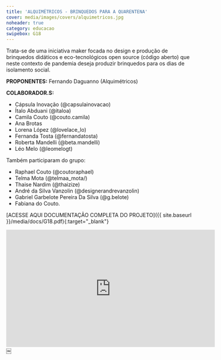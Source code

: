 ```yaml
---
title: 'ALQUIMÉTRICOS - BRINQUEDOS PARA A QUARENTENA'
cover: media/images/covers/alquimetricos.jpg
noheader: true
category: educacao
swipebox: G18
---
```

 
Trata-se de uma iniciativa maker focada no design e produção de brinquedos didáticos e eco-tecnológicos open source (código aberto) que neste contexto de pandemia deseja produzir brinquedos para os dias de isolamento social. 

**PROPONENTES:**
Fernando Daguanno (Alquimétricos)

**COLABORADOR.S:**
* Cápsula Inovação (@capsulainovacao)
* Ítalo Abduani (@italoa)
* Camila Couto (@couto.camila)
* Ana Brotas
* Lorena López (@lovelace_lo)
* Fernanda Tosta (@fernandatosta)
* Roberta Mandelli (@beta.mandelli)
* Léo Melo (@leomelogt)
  
Também participaram do grupo:
* Raphael Couto (@coutoraphael) 
* Telma Mota (@telmaa_mota/)
* Thaise Nardim (@thaizize) 
* André da Silva Vanzolin (@designerandrevanzolin)
* Gabriel Garbelote Pereira Da Silva (@g.belote)
* Fabiana do Couto.
  
  
[ACESSE AQUI DOCUMENTAÇÃO COMPLETA DO PROJETO]({{ site.baseurl }}/media/docs/G18.pdf){:target="_blank"}
  
  

<div class="video-wrapper video-wrapper-16x9">
<iframe width="560" height="315" src="https://www.youtube.com/embed/zhvYqumBUh0" frameborder="0" allow="accelerometer; autoplay; encrypted-media; gyroscope; picture-in-picture" allowfullscreen></iframe>
</div>
  ￼